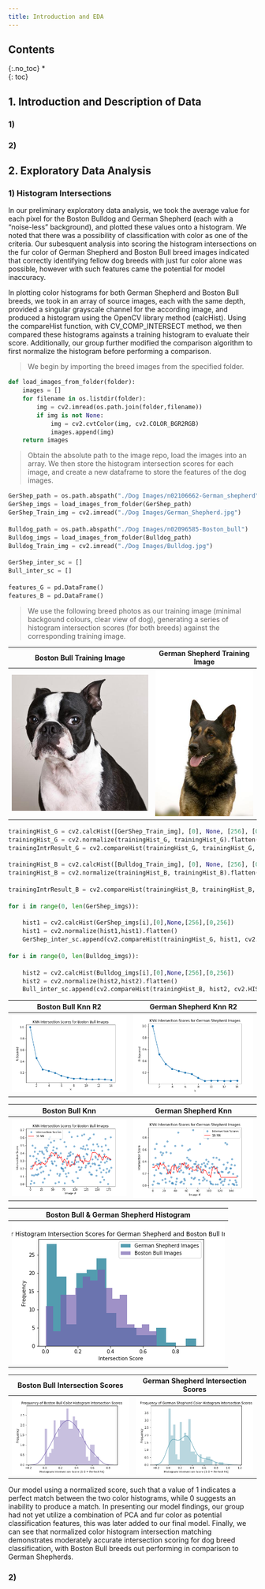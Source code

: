 ```yaml
---
title: Introduction and EDA
---
```


## Contents
{:.no_toc}
*  
{: toc}



## 1. Introduction and Description of Data

### 1) 

### 2) 

## 2. Exploratory Data Analysis

### 1) Histogram Intersections

In our preliminary exploratory data analysis, we took the average value for each pixel for the Boston Bulldog and German Shepherd (each with a “noise-less” background), and plotted these values onto a histogram. We noted that there was a possibility of classification with color as one of the criteria. Our subesquent analysis into scoring the histogram intersections on the fur color of German Shepherd and Boston Bull breed images indicated that correctly identifying fellow dog breeds with just fur color alone was possible, however with such features came the potential for model inaccuracy.

In plotting color histograms for both German Shepherd and Boston Bull breeds, we took in an array of source images, each with the same depth, provided a singular grayscale channel for the according image, and produced a histogram using the OpenCV library method (calcHist). Using the compareHist function, with CV_COMP_INTERSECT method, we then compared these histograms againsts a training histogram to evaluate their score. Additionally, our group further modified the comparison algorithm to first normalize the histogram before performing a comparison. 

> We begin by importing the breed images from the specified folder.

```python
def load_images_from_folder(folder):
    images = []
    for filename in os.listdir(folder):
        img = cv2.imread(os.path.join(folder,filename))
        if img is not None:
            img = cv2.cvtColor(img, cv2.COLOR_BGR2RGB)
            images.append(img)
    return images
```

> Obtain the absolute path to the image repo, load the images into an array. We then store the histogram intersection scores for each image, and create a new dataframe to store the features of the dog images. 

```python
GerShep_path = os.path.abspath("./Dog Images/n02106662-German_shepherd")
GerShep_imgs = load_images_from_folder(GerShep_path)
GerShep_Train_img = cv2.imread("./Dog Images/German_Shepherd.jpg")

Bulldog_path = os.path.abspath("./Dog Images/n02096585-Boston_bull")
Bulldog_imgs = load_images_from_folder(Bulldog_path)
Bulldog_Train_img = cv2.imread("./Dog Images/Bulldog.jpg")

GerShep_inter_sc = []
Bull_inter_sc = []

features_G = pd.DataFrame()
features_B = pd.DataFrame()
```

> We use the following breed photos as our training image (minimal backgound colours, clear view of dog), generating a series of histogram intersection scores (for both breeds) against the corresponding training image. 

Boston Bull Training Image          |  German Shepherd Training Image  
:-------------------------:|:-------------------------:
![Bull_train](/Images/Bulldog.jpg)  |  ![GerShep_train](/Images/German_Shepherd.jpg)

```python
trainingHist_G = cv2.calcHist([GerShep_Train_img], [0], None, [256], [0,256])
trainingHist_G = cv2.normalize(trainingHist_G, trainingHist_G).flatten()
trainingIntrResult_G = cv2.compareHist(trainingHist_G, trainingHist_G, cv2.HISTCMP_INTERSECT)

trainingHist_B = cv2.calcHist([Bulldog_Train_img], [0], None, [256], [0,256])
trainingHist_B = cv2.normalize(trainingHist_B, trainingHist_B).flatten()

trainingIntrResult_B = cv2.compareHist(trainingHist_B, trainingHist_B, cv2.HISTCMP_INTERSECT)

for i in range(0, len(GerShep_imgs)):
    
    hist1 = cv2.calcHist(GerShep_imgs[i],[0],None,[256],[0,256])
    hist1 = cv2.normalize(hist1,hist1).flatten()
    GerShep_inter_sc.append(cv2.compareHist(trainingHist_G, hist1, cv2.HISTCMP_INTERSECT))

for i in range(0, len(Bulldog_imgs)):

    hist2 = cv2.calcHist(Bulldog_imgs[i],[0],None,[256],[0,256])
    hist2 = cv2.normalize(hist2,hist2).flatten()
    Bull_inter_sc.append(cv2.compareHist(trainingHist_B, hist2, cv2.HISTCMP_INTERSECT))    
```



Boston Bull Knn R2           |  German Shepherd Knn R2
:-------------------------:|:-------------------------:
![Bull_knn_r2](/Images/Bull_knn_r2.png)  |  ![GerShep_knn_r2](/Images/GerShep_knn_r2.png)


Boston Bull Knn         |  German Shepherd Knn 
:-------------------------:|:-------------------------:
![Bull_Hist_Intersect_knn](/Images/Bull_Hist_Intersect_knn.png)  |  ![GerShep_Hist_Intersect_knn](/Images/GerShep_Hist_Intersect_knn.png)


| Boston Bull & German Shepherd Histogram  |
|---|
|![GerBull_Hists](/Images/GerBull_Hists.png)|

Boston Bull Intersection Scores           |  German Shepherd Intersection Scores
:-------------------------:|:-------------------------:
![Bull_Hist_Intersect_Scores](/Images/Bull_Hist_Intersect_Scores.png)  |  ![GerShep_Hist_Intersect_Scores](/Images/GerShep_Hist_Intersect_Scores.png)

Our model using a normalized score, such that a value of 1 indicates a perfect match between the two color histograms, while 0 suggests an inability to produce a match. In presenting our model findings, our group had not yet utilize a combination of PCA and fur color as potential classification features, this was later added to our final model. Finally, we can see that normalized color histogram intersection matching demonstrates moderately accurate intersection scoring for dog breed classification, with Boston Bull breeds out performing in comparison to German Shepherds.

### 2)
